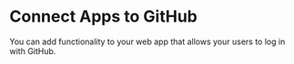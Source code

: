 # Connect Apps to GitHub

You can add functionality to your web app that allows your users to log in with GitHub. 